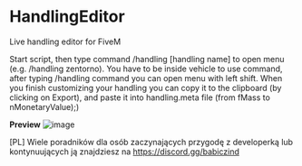 # HandlingEditor
Live handling editor for FiveM

Start script, then type command /handling [handling name] to open menu (e.g. /handling zentorno). You have to be inside vehicle to use command, after typing /handling command you can open menu with left shift.
When you finish customizing your handling you can copy it to the clipboard (by clicking on Export), and paste it into handling.meta file (from fMass to nMonetaryValue);)

**Preview**
![image](https://user-images.githubusercontent.com/40892034/229254038-847c1493-f761-479c-9b5d-3b3279abeb91.png)

[PL] Wiele poradników dla osób zaczynających przygodę z developerką lub kontynuujących ją znajdziesz na https://discord.gg/babiczind
